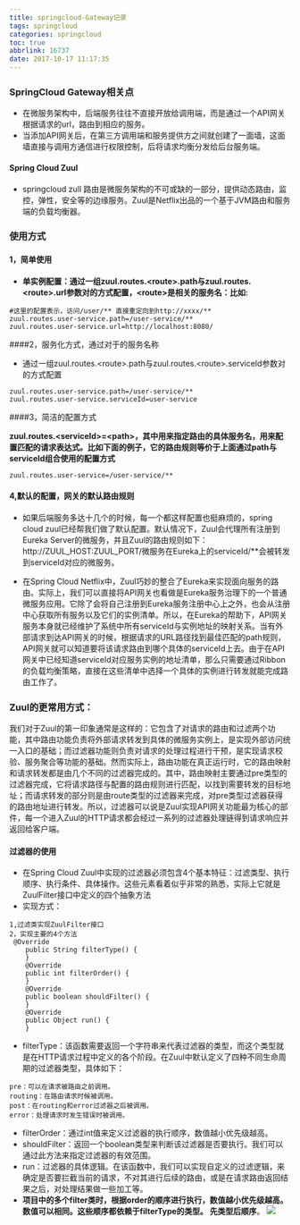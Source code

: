 ```yaml
---
title: springcloud-Gateway记录
tags: springcloud
categories: springcloud
toc: true
abbrlink: 16737
date: 2017-10-17 11:17:35
---
```

### SpringCloud Gateway相关点

- 在微服务架构中，后端服务往往不直接开放给调用端，而是通过一个API网关根据请求的url，路由到相应的服务。
- 当添加API网关后，在第三方调用端和服务提供方之间就创建了一面墙，这面墙直接与调用方通信进行权限控制，后将请求均衡分发给后台服务端。

#### Spring Cloud Zuul
- springcloud zull 路由是微服务架构的不可或缺的一部分，提供动态路由，监控，弹性，安全等的边缘服务。Zuul是Netflix出品的一个基于JVM路由和服务端的负载均衡器。

### 使用方式
#### 1，简单使用
- **单实例配置：通过一组zuul.routes.\<route>.path与zuul.routes.\<route>.url参数对的方式配置，\<route>是相关的服务名：比如:**

 ```
#这里的配置表示，访问/user/** 直接重定向到http://xxxx/**
zuul.routes.user-service.path=/user-service/**
zuul.routes.user-service.url=http://localhost:8080/
 ```
 

####2，服务化方式，通过对于的服务名称
- 通过一组zuul.routes.\<route>.path与zuul.routes.\<route>.serviceId参数对的方式配置

```
zuul.routes.user-service.path=/user-service/**
zuul.routes.user-service.serviceId=user-service
```
####3，简洁的配置方式
 
**zuul.routes.\<serviceId>=\<path>，其中<serviceId>用来指定路由的具体服务名，<path>用来配置匹配的请求表达式。比如下面的例子，它的路由规则等价于上面通过path与serviceId组合使用的配置方式**

```
zuul.routes.user-service=/user-service/**

```

#### 4,默认的配置，网关的默认路由规则

- 如果后端服务多达十几个的时候，每一个都这样配置也挺麻烦的，spring cloud zuul已经帮我们做了默认配置。默认情况下，Zuul会代理所有注册到Eureka Server的微服务，并且Zuul的路由规则如下：http://ZUUL_HOST:ZUUL_PORT/微服务在Eureka上的serviceId/**会被转发到serviceId对应的微服务。

- 在Spring Cloud Netflix中，Zuul巧妙的整合了Eureka来实现面向服务的路由。实际上，我们可以直接将API网关也看做是Eureka服务治理下的一个普通微服务应用。它除了会将自己注册到Eureka服务注册中心上之外，也会从注册中心获取所有服务以及它们的实例清单。所以，在Eureka的帮助下，API网关服务本身就已经维护了系统中所有serviceId与实例地址的映射关系。当有外部请求到达API网关的时候，根据请求的URL路径找到最佳匹配的path规则，API网关就可以知道要将该请求路由到哪个具体的serviceId上去。由于在API网关中已经知道serviceId对应服务实例的地址清单，那么只需要通过Ribbon的负载均衡策略，直接在这些清单中选择一个具体的实例进行转发就能完成路由工作了。

### Zuul的更常用方式：
我们对于Zuul的第一印象通常是这样的：它包含了对请求的路由和过滤两个功能，其中路由功能负责将外部请求转发到具体的微服务实例上，是实现外部访问统一入口的基础；而过滤器功能则负责对请求的处理过程进行干预，是实现请求校验、服务聚合等功能的基础。然而实际上，路由功能在真正运行时，它的路由映射和请求转发都是由几个不同的过滤器完成的。其中，路由映射主要通过pre类型的过滤器完成，它将请求路径与配置的路由规则进行匹配，以找到需要转发的目标地址；而请求转发的部分则是由route类型的过滤器来完成，对pre类型过滤器获得的路由地址进行转发。所以，过滤器可以说是Zuul实现API网关功能最为核心的部件，每一个进入Zuul的HTTP请求都会经过一系列的过滤器处理链得到请求响应并返回给客户端。

#### 过滤器的使用
- 在Spring Cloud Zuul中实现的过滤器必须包含4个基本特征：过滤类型、执行顺序、执行条件、具体操作。这些元素看着似乎非常的熟悉，实际上它就是ZuulFilter接口中定义的四个抽象方法
- 实现方式：

```
1,过滤类实现ZuulFilter接口
2，实现主要的4个方法
 @Override
    public String filterType() {
    }
    @Override
    public int filterOrder() {
    }
    @Override
    public boolean shouldFilter() {
    }
    @Override
    public Object run() {
    }
```
- filterType：该函数需要返回一个字符串来代表过滤器的类型，而这个类型就是在HTTP请求过程中定义的各个阶段。在Zuul中默认定义了四种不同生命周期的过滤器类型，具体如下：

```
pre：可以在请求被路由之前调用。
routing：在路由请求时候被调用。
post：在routing和error过滤器之后被调用。
error：处理请求时发生错误时被调用。
```
- filterOrder：通过int值来定义过滤器的执行顺序，数值越小优先级越高。
- shouldFilter：返回一个boolean类型来判断该过滤器是否要执行。我们可以通过此方法来指定过滤器的有效范围。
- run：过滤器的具体逻辑。在该函数中，我们可以实现自定义的过滤逻辑，来确定是否要拦截当前的请求，不对其进行后续的路由，或是在请求路由返回结果之后，对处理结果做一些加工等。
- **项目中的多个filter类时，根据order的顺序进行执行，数值越小优先级越高。数值可以相同。这些顺序都依赖于filterType的类型。 先类型后顺序**。
![](https://camo.githubusercontent.com/4eb7754152028cdebd5c09d1c6f5acc7683f0094/687474703a2f2f6e6574666c69782e6769746875622e696f2f7a75756c2f696d616765732f7a75756c2d726571756573742d6c6966656379636c652e706e67)



